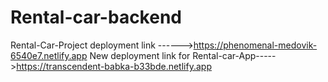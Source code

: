 # Rental-car-backend
Rental-Car-Project deployment link ------>https://phenomenal-medovik-6540e7.netlify.app
New deployment link for Rental-car-App----->https://transcendent-babka-b33bde.netlify.app
